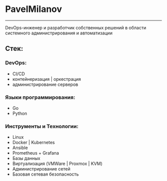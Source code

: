 # PavelMilanov
___

DevOps-инженер и разработчик собственных решений в области системного администрирования и автоматизации

## Стек:

### DevOps:

- CI/CD
- контейнеризация | оркестрация
- администрирование серверов

### Языки программирования:

- Go
- Python

### Инструменты и Технологии: 

- Linux
- Docker | Kubernetes
- Ansible
- Prometheus + Grafana
- Базы данных
- Виртуализация (VMWare | Proxmox | KVM)
- Администрирование сетей
- Базовая сетевая безопасность
